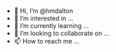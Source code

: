 - 👋 Hi, I’m @hmdalton
- 👀 I’m interested in ...
- 🌱 I’m currently learning ...
- 💞️ I’m looking to collaborate on ...
- 📫 How to reach me ...

<!---
hmdalton/hmdalton is a ✨ special ✨ repository because its `README.md` (this file) appears on your GitHub profile.
You can click the Preview link to take a look at your changes.
--->
